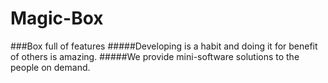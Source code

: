 # Magic-Box
###Box full of features
#####Developing is a habit and doing it for benefit of others is amazing.
#####We provide mini-software solutions to the people on demand.
